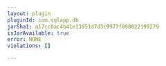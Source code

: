 ```yaml
---
layout: plugin
pluginId: com.sqlapp.db
jarSha1: a17cc0ac4b41e13951d7d3c9977f898022199279
isJarAvailable: true
error: NONE
violations: []

---
```


